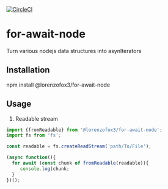 [![CircleCI](https://circleci.com/gh/lorenzofox3/for-await-node.svg?style=svg)](https://circleci.com/gh/lorenzofox3/for-await-node)

# for-await-node
Turn various nodejs data structures into asynIterators

## Installation

npm install @lorenzofox3/for-await-node

## Usage

1. Readable stream

```Javascript
import {fromReadable} from '@lorenzofox3/for-await-node';
import fs from 'fs';

const readable = fs.createReadStream('path/To/File');

(async function(){
  for await (const chunk of fromReadable(readable)){
     console.log(chunk;
  }
})();
```



